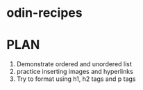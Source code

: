 # odin-recipes
PLAN
=======
1. Demonstrate ordered and unordered list
2. practice inserting images and hyperlinks
3. Try to format using h1, h2 tags and p tags

